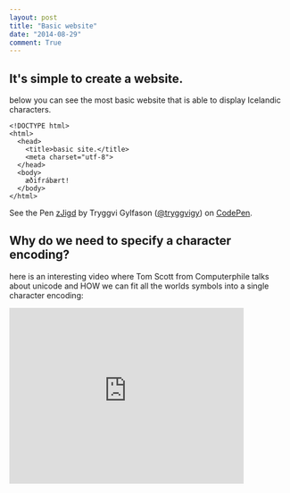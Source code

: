 ```yaml
---
layout: post
title: "Basic website"
date: "2014-08-29"
comment: True
---
```


## It's simple to create a website.

below you can see the most basic website that is able to display
Icelandic characters.

<div data-height="268" data-theme-id="8166" data-slug-hash="zJigd" data-default-tab="html" class='codepen'><pre><code>&lt;!DOCTYPE html&gt;
&lt;html&gt;
  &lt;head&gt;
    &lt;title&gt;basic site.&lt;/title&gt;
    &lt;meta charset=&quot;utf-8&quot;&gt;
  &lt;/head&gt;
  &lt;body&gt;
    æðifrábært!
  &lt;/body&gt;
&lt;/html&gt;
</code></pre>
<p>See the Pen <a href='http://codepen.io/tryggvigy/pen/zJigd/'>zJigd</a> by Tryggvi Gylfason (<a href='http://codepen.io/tryggvigy'>@tryggvigy</a>) on <a href='http://codepen.io'>CodePen</a>.</p>
</div><script async src="//codepen.io/assets/embed/ei.js"></script>

## Why do we need to specify a character encoding?

here is an interesting video where Tom Scott from Computerphile talks about
unicode and HOW we can fit all the worlds symbols into a single character encoding:


<embed width="420" height="315" src="http://www.youtube.com/watch?v=MijmeoH9LT4">
